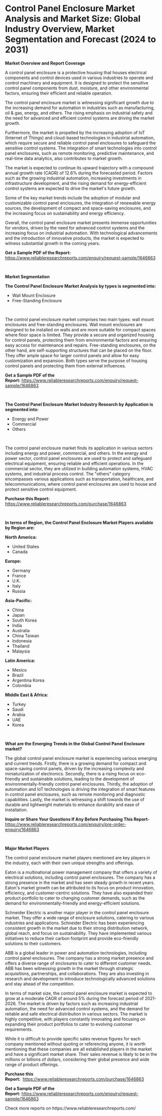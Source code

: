 <p><h1>Control Panel Enclosure Market Analysis and Market Size: Global Industry Overview, Market Segmentation and Forecast (2024 to 2031)</h1></p><p><strong>Market Overview and Report Coverage</strong></p>
<p><p>A control panel enclosure is a protective housing that houses electrical components and control devices used in various industries to operate and control machinery and equipment. It is designed to protect the sensitive control panel components from dust, moisture, and other environmental factors, ensuring their efficient and reliable operation.</p><p>The control panel enclosure market is witnessing significant growth due to the increasing demand for automation in industries such as manufacturing, oil & gas, energy, and others. The rising emphasis on industrial safety and the need for advanced and efficient control systems are driving the market growth.</p><p>Furthermore, the market is propelled by the increasing adoption of IoT (Internet of Things) and cloud-based technologies in industrial automation, which require secure and reliable control panel enclosures to safeguard the sensitive control systems. The integration of smart technologies into control panel enclosures, such as remote monitoring, predictive maintenance, and real-time data analytics, also contributes to market growth.</p><p>The market is expected to continue its upward trajectory with a compound annual growth rate (CAGR) of 12.6% during the forecasted period. Factors such as the growing industrial automation, increasing investments in infrastructure development, and the rising demand for energy-efficient control systems are expected to drive the market's future growth.</p><p>Some of the key market trends include the adoption of modular and customizable control panel enclosures, the integration of renewable energy sources, the development of compact and space-saving enclosures, and the increasing focus on sustainability and energy efficiency.</p><p>Overall, the control panel enclosure market presents immense opportunities for vendors, driven by the need for advanced control systems and the increasing focus on industrial automation. With technological advancements and the introduction of innovative products, the market is expected to witness substantial growth in the coming years.</p></p>
<p><strong>Get a Sample PDF of the Report:</strong> <a href="https://www.reliableresearchreports.com/enquiry/request-sample/1646863">https://www.reliableresearchreports.com/enquiry/request-sample/1646863</a></p>
<p>&nbsp;</p>
<p><strong>Market Segmentation</strong></p>
<p><strong>The Control Panel Enclosure Market Analysis by types is segmented into:</strong></p>
<p><ul><li>Wall Mount Enclosure</li><li>Free-Standing Enclosure</li></ul></p>
<p>&nbsp;</p>
<p><p>The control panel enclosure market comprises two main types: wall mount enclosures and free-standing enclosures. Wall mount enclosures are designed to be installed on walls and are more suitable for compact spaces where floor space is limited. They provide a secure and organized housing for control panels, protecting them from environmental factors and ensuring easy access for maintenance and repairs. Free-standing enclosures, on the other hand, are self-supporting structures that can be placed on the floor. They offer ample space for larger control panels and allow for easy customization and expansion. Both types serve the purpose of housing control panels and protecting them from external influences.</p></p>
<p><strong>Get a Sample PDF of the Report:</strong>&nbsp;<a href="https://www.reliableresearchreports.com/enquiry/request-sample/1646863">https://www.reliableresearchreports.com/enquiry/request-sample/1646863</a></p>
<p>&nbsp;</p>
<p><strong>The Control Panel Enclosure Market Industry Research by Application is segmented into:</strong></p>
<p><ul><li>Energy and Power</li><li>Commercial</li><li>Others</li></ul></p>
<p>&nbsp;</p>
<p><p>The control panel enclosure market finds its application in various sectors including energy and power, commercial, and others. In the energy and power sector, control panel enclosures are used to protect and safeguard electrical equipment, ensuring reliable and efficient operations. In the commercial sector, they are utilized in building automation systems, HVAC systems, and industrial process control. The "others" category encompasses various applications such as transportation, healthcare, and telecommunications, where control panel enclosures are used to house and protect sensitive control equipment.</p></p>
<p><strong>Purchase this Report:</strong>&nbsp; <a href="https://www.reliableresearchreports.com/purchase/1646863">https://www.reliableresearchreports.com/purchase/1646863</a></p>
<p>&nbsp;</p>
<p><strong>In terms of Region, the Control Panel Enclosure Market Players available by Region are:</strong></p>
<p>
    <p> <strong> North America: </strong>
        <ul>
            <li>United States</li>
            <li>Canada</li>
        </ul>
        </p> 
    <p> <strong> Europe: </strong>
        <ul>
            <li>Germany</li>
            <li>France</li>
            <li>U.K.</li>
            <li>Italy</li>
            <li>Russia</li>
        </ul>
        </p> 
    <p> <strong> Asia-Pacific: </strong>
        <ul>
            <li>China</li>
            <li>Japan</li>
            <li>South Korea</li>
            <li>India</li>
            <li>Australia</li>
            <li>China Taiwan</li>
            <li>Indonesia</li>
            <li>Thailand</li>
            <li>Malaysia</li>
        </ul>
        </p> 
    <p> <strong> Latin America: </strong>
        <ul>
            <li>Mexico</li>
            <li>Brazil</li>
            <li>Argentina Korea</li>
            <li>Colombia</li>
        </ul>
        </p> 
    <p> <strong> Middle East & Africa: </strong>
        <ul>
            <li>Turkey</li>
            <li>Saudi</li>
            <li>Arabia</li>
            <li>UAE</li>
            <li>Korea</li>
        </ul>
    </p>
    </p>
<p>&nbsp;</p>
<p><strong>What are the Emerging Trends in the Global Control Panel Enclosure market?</strong></p>
<p><p>The global control panel enclosure market is experiencing various emerging and current trends. Firstly, there is a growing demand for compact and space-saving control panels, driven by the increasing complexity and miniaturization of electronics. Secondly, there is a rising focus on eco-friendly and sustainable solutions, leading to the development of environmentally-friendly control panel enclosures. Thirdly, the adoption of automation and IoT technologies is driving the integration of smart features in control panel enclosures, such as remote monitoring and diagnostic capabilities. Lastly, the market is witnessing a shift towards the use of durable and lightweight materials to enhance durability and ease of installation.</p></p>
<p><strong>Inquire or Share Your Questions If Any Before Purchasing This Report</strong>- <a href="https://www.reliableresearchreports.com/enquiry/pre-order-enquiry/1646863">https://www.reliableresearchreports.com/enquiry/pre-order-enquiry/1646863</a></p>
<p>&nbsp;</p>
<p><strong>Major Market Players</strong></p>
<p><p>The control panel enclosure market players mentioned are key players in the industry, each with their own unique strengths and offerings.</p><p>Eaton is a multinational power management company that offers a variety of electrical solutions, including control panel enclosures. The company has a strong presence in the market and has seen steady growth in recent years. Eaton's market growth can be attributed to its focus on product innovation, efficiency, and customer-centric solutions. They have also expanded their product portfolio to cater to changing customer demands, such as the demand for environmentally-friendly and energy-efficient solutions.</p><p>Schneider Electric is another major player in the control panel enclosure market. They offer a wide range of enclosure solutions, catering to various industries and applications. Schneider Electric has been experiencing consistent growth in the market due to their strong distribution network, global reach, and focus on sustainability. They have implemented various initiatives to reduce their carbon footprint and provide eco-friendly solutions to their customers.</p><p>ABB is a global leader in power and automation technologies, including control panel enclosures. The company has a strong market presence and offers a diverse range of enclosures to cater to different customer needs. ABB has been witnessing growth in the market through strategic acquisitions, partnerships, and collaborations. They are also investing in research and development to introduce technologically advanced solutions and stay ahead of the competition.</p><p>In terms of market size, the control panel enclosure market is expected to grow at a moderate CAGR of around 5% during the forecast period of 2021-2026. The market is driven by factors such as increasing industrial automation, the need for advanced control systems, and the demand for reliable and safe electrical distribution in various sectors. The market is highly competitive, with players constantly innovating and focusing on expanding their product portfolios to cater to evolving customer requirements.</p><p>While it is difficult to provide specific sales revenue figures for each company mentioned without quoting or referencing anyone, it is worth mentioning that these companies are all established players in the market and have a significant market share. Their sales revenue is likely to be in the millions or billions of dollars, considering their global presence and wide range of product offerings.</p></p>
<p><strong>Purchase this Report:</strong>&nbsp;&nbsp;<a href="https://www.reliableresearchreports.com/purchase/1646863">https://www.reliableresearchreports.com/purchase/1646863</a></p>
<p></p>
<p><strong>Get a Sample PDF of the Report:</strong>&nbsp;<a href="https://www.reliableresearchreports.com/enquiry/request-sample/1646863">https://www.reliableresearchreports.com/enquiry/request-sample/1646863</a></p>
<p>Check more reports on https://www.reliableresearchreports.com/</p>